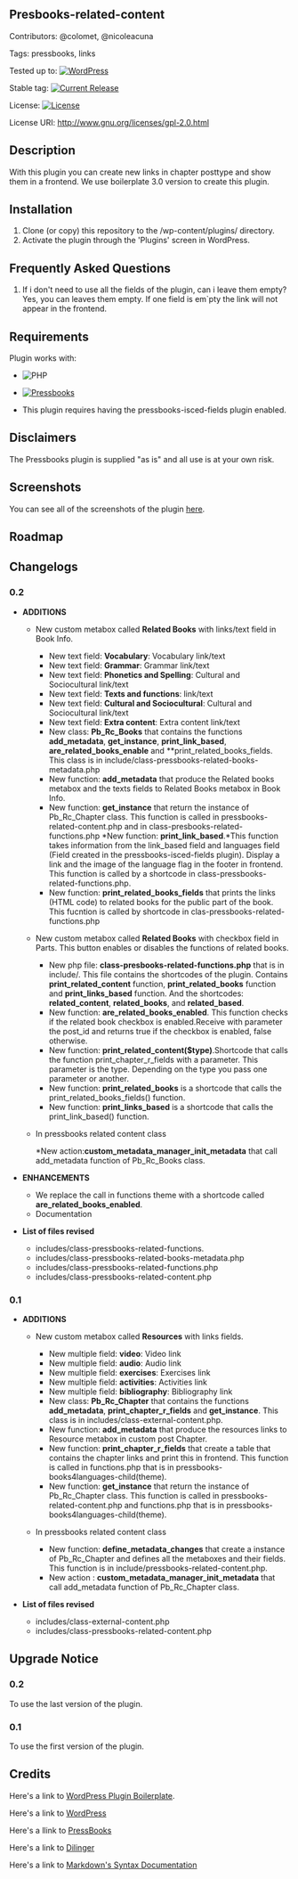 ## Presbooks-related-content 

Contributors: @colomet,  @nicoleacuna

Tags: pressbooks, links

Tested up to: [![WordPress](https://img.shields.io/wordpress/v/akismet.svg)](https://wordpress.org/download/)


Stable tag: [![Current Release](https://img.shields.io/github/release/Books4Languages/pressbooks-metadata.svg)](https://github.com/Books4Languages/pressbooks-metadata/releases/latest/)

License:  [![License](https://img.shields.io/badge/license-GPL--2.0%2B-red.svg)](https://github.com/Books4Languages/pressbooks-metadata/blob/master/license.txt)

License URI: http://www.gnu.org/licenses/gpl-2.0.html

## Description  
With this plugin you can create new links in chapter posttype and show them in a frontend. We use boilerplate 3.0 version to create this plugin.

## Installation 
1. Clone (or copy) this repository to the /wp-content/plugins/ directory.
2. Activate the plugin through the  'Plugins' screen in WordPress.

## Frequently Asked Questions 
1. If i don't need to use all the fields of the plugin, can i leave them empty? Yes, you can leaves them empty. If one field is em`pty the link will not appear in the frontend.

## Requirements 
Plugin works with:

- ![PHP](https://img.shields.io/badge/PHP-5.6.X-blue.svg)

- [![Pressbooks](https://img.shields.io/badge/Pressbooks-V%203.9.9-red.svg)](https://github.com/pressbooks/pressbooks/releases/tag/3.9.9)

- This plugin requires having the pressbooks-isced-fields plugin enabled.


## Disclaimers 
The Pressbooks plugin is supplied "as is" and all use is at your own risk.

## Screenshots 
You can see all of the screenshots of the plugin [here](https://github.com/Books4Languages/pressbooks-metadata-related_content/blob/master/pressbooks-related-content/screenshots/screenshots.md).
## Roadmap


## Changelogs 
### 0.2

* **ADDITIONS**
	* New custom metabox called **Related Books** with links/text field in Book Info.

		* New text field: **Vocabulary**: Vocabulary link/text
		* New text field: **Grammar**: Grammar link/text
		* New text field: **Phonetics and Spelling**: Cultural and Sociocultural link/text
		* New text field: **Texts and functions**: link/text
		* New text field: **Cultural and Sociocultural**: Cultural and Sociocultural link/text
		* New text field: **Extra content**: Extra content link/text
		* New class: **Pb_Rc_Books** that contains the functions **add_metadata**, **get_instance**, **print_link_based**, **are_related_books_enable** and **print_related_books_fields. This class is in include/class-pressbooks-related-books-metadata.php
		* New function: **add_metadata** that produce the Related books metabox and the texts fields to Related Books metabox in Book Info. 
		* New function: **get_instance** that return the instance of Pb_Rc_Chapter class. This function is called in pressbooks-related-content.php and in class-presbooks-related-functions.php
		*New function: **print_link_based**.*This function takes information from the link_based field and languages field (Field created in the pressbooks-isced-fields plugin). Display a link and the image of the language flag	in the footer in frontend. This function is called by a shortcode in class-pressbooks-related-functions.php.
		* New function: **print_related_books_fields** that prints the links (HTML code) to related books for the public part of the book.
	    This fucntion is called by shortcode in clas-pressbooks-related-functions.php


	* New custom metabox called **Related Books** with checkbox field in Parts. This button enables or disables the functions of related books.


		* New php file: **class-presbooks-related-functions.php** that is in include/. This file contains the shortcodes of the plugin. Contains **print_related_content** function, **print_related_books** function and **print_links_based** function. And the shortcodes: **related_content**, **related_books**, and **related_based**.
		* New function: **are_related_books_enabled**. This function checks if the related book checkbox is enabled.Receive with parameter the post_id and returns true if the checkbox is enabled, false otherwise.
		* New function: **print_related_content($type)**.Shortcode that calls the function print_chapter_r_fields with a parameter. This parameter is the type. Depending on the type you pass one parameter or another.
		* New function: **print_related_books** is a shortcode that calls the print_related_books_fields() function.
		* New function: **print_links_based** is a shortcode  that calls the print_link_based() function.



	* In pressbooks related content class

		*New action:**custom_metadata_manager_init_metadata** that call add_metadata function of Pb_Rc_Books class.

* **ENHANCEMENTS**
	
	* We replace the call in functions theme with a shortcode called **are_related_books_enabled**.
	* Documentation 

* **List of files revised**

	* includes/class-pressbooks-related-functions.
	* includes/class-pressbooks-related-books-metadata.php
	* includes/class-pressbooks-related-functions.php
	* includes/class-pressbooks-related-content.php


### 0.1
* **ADDITIONS**
 
 	* New  custom metabox called **Resources** with links fields. 

		* New multiple field: **video**: Video link
		* New multiple field: **audio**: Audio link
		* New multiple field: **exercises**: Exercises link
		* New multiple field: **activities**: Activities link
		* New multiple field: **bibliography**: Bibliography link
		* New class: **Pb_Rc_Chapter** that contains the functions **add_metadata**, **print_chapter_r_fields** and **get_instance**. This class is in includes/class-external-content.php.
		* New function: **add_metadata** that produce the resources links to Resource metabox in custom post Chapter.
		* New function: **print_chapter_r_fields** that create a table that contains the chapter links and print this in frontend. This function is called in functions.php that is in pressbooks-books4languages-child(theme).
		* New function: **get_instance** that return the instance of Pb_Rc_Chapter class. This function is called in pressbooks-related-content.php and functions.php that is in pressbooks-books4languages-child(theme).

	* In pressbooks related content class	

		* New function:  **define_metadata_changes** that create a instance of Pb_Rc_Chapter and defines all the metaboxes and their fields. This function is in include/pressbooks-related-content.php.
		* New action : **custom_metadata_manager_init_metadata** that call add_metadata function of Pb_Rc_Chapter class.

* **List of files revised**

	* includes/class-external-content.php
	* includes/class-pressbooks-related-content.php



## Upgrade Notice 
### 0.2
To use the last version of the plugin.
### 0.1
To use the first version of the plugin.


## Credits 
Here's a link to [WordPress Plugin Boilerplate](http://wppb.io/).

Here's a link to [WordPress](https://wordpress.org/)

Here's a llink to [PressBooks](https://pressbooks.org/get-involved/)

Here's a link to [Dilinger](http://dillinger.io/)

Here's a link to [Markdown's Syntax Documentation](https://daringfireball.net/projects/markdown/syntax)



